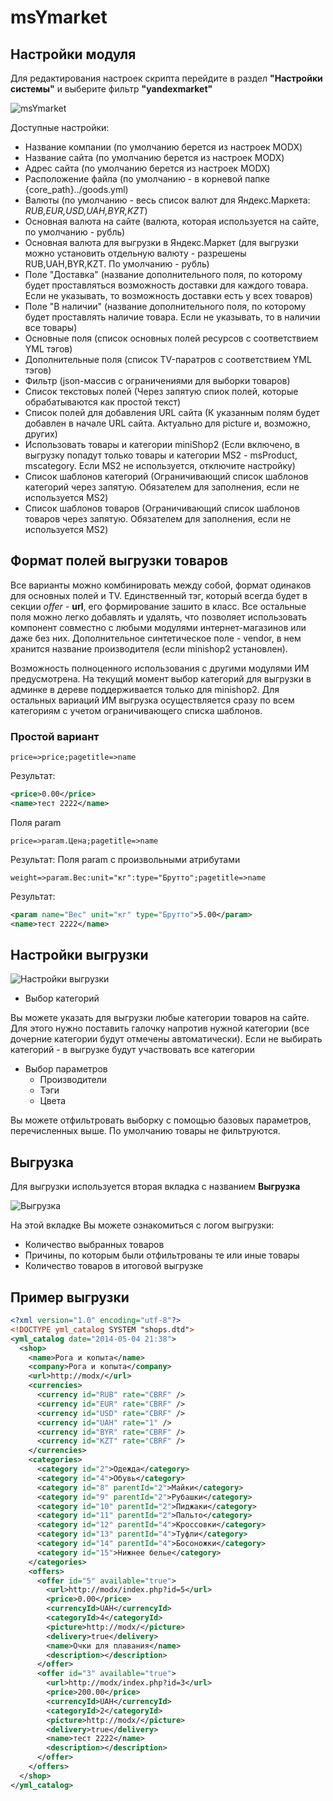 # msYmarket

## Настройки модуля

Для редактирования настроек скрипта перейдите в раздел **"Настройки системы"** и выберите фильтр **"yandexmarket"**

![msYmarket](https://file.modx.pro/files/c/5/d/c5d2374dd38b264392a122a128cd866a.png)

Доступные настройки:

- Название компании (по умолчанию берется из настроек MODX)
- Название сайта (по умолчанию берется из настроек MODX)
- Адрес сайта (по умолчанию берется из настроек MODX)
- Расположение файла (по умолчанию - в корневой папке {core_path}../goods.yml)
- Валюты (по умолчанию - весь список валют для Яндекс.Маркета: _RUB,EUR,USD,UAH,BYR,KZT_)
- Основная валюта на сайте (валюта, которая используется на сайте, по умолчанию - рубль)
- Основная валюта для выгрузки в Яндекс.Маркет (для выгрузки можно установить отдельную валюту - разрешены RUB,UAH,BYR,KZT. По умолчанию - рубль)
- Поле "Доставка" (название дополнительного поля, по которому будет проставляться возможность доставки для каждого товара. Если не указывать, то возможность доставки есть у всех товаров)
- Поле "В наличии" (название дополнительного поля, по которому будет проставлять наличие товара. Если не указывать, то в наличии все товары)
- Основные поля (список основных полей ресурсов с соответствием YML тэгов)
- Дополнительные поля (список TV-паратров с соответствием YML тэгов)
- Фильтр (json-массив с ограничениями для выборки товаров)
- Список текстовых полей (Через запятую спиок полей, которые обрабатываются как простой текст)
- Список полей для добавления URL сайта (К указанным полям будет добавлен в начале URL сайта. Актуально для picture и, возможно, других)
- Использовать товары и категории miniShop2 (Если включено, в выгрузку попадут только товары и категории MS2 - msProduct, mscategory. Если MS2 не используется, отключите настройку)
- Список шаблонов категорий (Ограничивающий список шаблонов категорий через запятую. Обязателем для заполнения, если не используется MS2)
- Список шаблонов товаров (Ограничивающий список шаблонов товаров через запятую. Обязателем для заполнения, если не используется MS2)

## Формат полей выгрузки товаров

Все варианты можно комбинировать между собой, формат одинаков для основных полей и TV. Единственный тэг, который всегда будет в секции _offer_ - **url**, его формирование зашито в класс. Все остальные поля можно легко добавлять и удалять, что позволяет использовать компонент совместно с любыми модулями интернет-магазинов или даже без них. Дополнительное синтетическое поле - vendor, в нем хранится название производителя (если minishop2 установлен).

Возможность полноценного использования с другими модулями ИМ предусмотрена. На текущий момент выбор категорий для выгрузки в админке в дереве поддерживается только для minishop2. Для остальных вариаций ИМ выгрузка осуществляется сразу по всем категориям с учетом ограничивающего списка шаблонов.

### Простой вариант

`price=>price;pagetitle=>name`

Результат:

```xml
<price>0.00</price>
<name>тест 2222</name>
```

Поля param

`price=>param.Цена;pagetitle=>name`

Результат:
Поля param с произвольными атрибутами

`weight=>param.Вес:unit="кг":type="Брутто";pagetitle=>name`

Результат:

```xml
<param name="Вес" unit="кг" type="Брутто">5.00</param>
<name>тест 2222</name>
```

## Настройки выгрузки

![Настройки выгрузки](https://file.modx.pro/files/4/d/f/4df80ac0b6e556e50a9eae353716c55c.png)

- Выбор категорий

Вы можете указать для выгрузки любые категории товаров на сайте. Для этого нужно поставить галочку напротив нужной категории (все дочерние категории будут отмечены автоматически). Если не выбирать категорий - в выгрузке будут участвовать все категории

- Выбор параметров
  - Производители
  - Тэги
  - Цвета

Вы можете отфильтровать выборку с помощью базовых параметров, перечисленных выше. По умолчанию товары не фильтруются.

## Выгрузка

Для выгрузки используется вторая вкладка с названием **Выгрузка**

![Выгрузка](https://file.modx.pro/files/b/d/2/bd26231a09d3b60691db2ddabe460b39.png)

На этой вкладке Вы можете ознакомиться с логом выгрузки:

- Количество выбранных товаров
- Причины, по которым были отфильтрованы те или иные товары
- Количество товаров в итоговой выгрузке

## Пример выгрузки

```xml
<?xml version="1.0" encoding="utf-8"?>
<!DOCTYPE yml_catalog SYSTEM "shops.dtd">
<yml_catalog date="2014-05-04 21:38">
  <shop>
    <name>Рога и копыта</name>
    <company>Рога и копыта</company>
    <url>http://modx/</url>
    <currencies>
      <currency id="RUB" rate="CBRF" />
      <currency id="EUR" rate="CBRF" />
      <currency id="USD" rate="CBRF" />
      <currency id="UAH" rate="1" />
      <currency id="BYR" rate="CBRF" />
      <currency id="KZT" rate="CBRF" />
    </currencies>
    <categories>
      <category id="2">Одежда</category>
      <category id="4">Обувь</category>
      <category id="8" parentId="2">Майки</category>
      <category id="9" parentId="2">Рубашки</category>
      <category id="10" parentId="2">Пиджаки</category>
      <category id="11" parentId="2">Пальто</category>
      <category id="12" parentId="4">Кроссовки</category>
      <category id="13" parentId="4">Туфли</category>
      <category id="14" parentId="4">Босоножки</category>
      <category id="15">Нижнее белье</category>
    </categories>
    <offers>
      <offer id="5" available="true">
        <url>http://modx/index.php?id=5</url>
        <price>0.00</price>
        <currencyId>UAH</currencyId>
        <categoryId>4</categoryId>
        <picture>http://modx/</picture>
        <delivery>true</delivery>
        <name>Очки для плавания</name>
        <description></description>
      </offer>
      <offer id="3" available="true">
        <url>http://modx/index.php?id=3</url>
        <price>200.00</price>
        <currencyId>UAH</currencyId>
        <categoryId>2</categoryId>
        <picture>http://modx/</picture>
        <delivery>true</delivery>
        <name>тест 2222</name>
        <description></description>
      </offer>
    </offers>
  </shop>
</yml_catalog>
```
